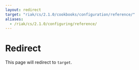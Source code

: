 ```yaml
---
layout: redirect
target: "riak/cs/2.1.0/cookbooks/configuration/reference/"
aliases:
  - /riak/cs/2.1.0/configuring/reference/
---
```


# Redirect

This page will redirect to `target`.
